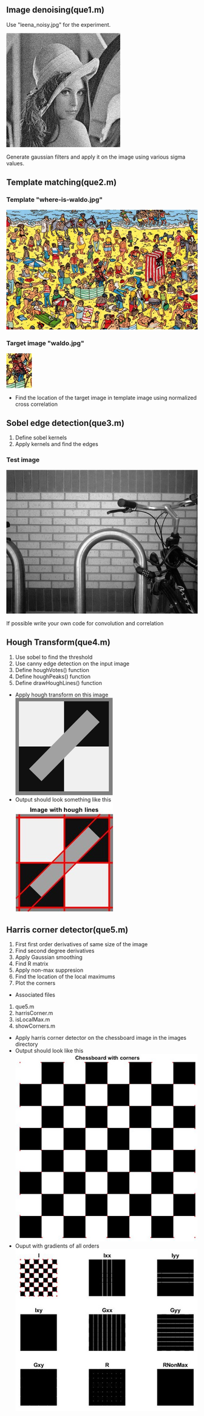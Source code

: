 ## Image denoising(que1.m)
Use "leena_noisy.jpg" for the experiment.

![](images/leena_noisy.jpg)

Generate gaussian filters and apply it on the image using various sigma values.
 
## Template matching(que2.m)
### Template "where-is-waldo.jpg"
![](images/where-is-waldo.jpg)
### Target image "waldo.jpg"
![](images/waldo.jpg)

- Find the location of the target image in template image using normalized cross correlation

## Sobel edge detection(que3.m)
1. Define sobel kernels
2. Apply kernels and find the edges
### Test image
![](images/image1.jpg)

If possible write your own code for convolution and correlation

## Hough Transform(que4.m)
1. Use sobel to find the threshold
2. Use canny edge detection on the input image
3. Define houghVotes() function
4. Define houghPeaks() function
5. Define drawHoughLines() function

- Apply hough transform on this image<br>
![](images/image2.png)
- Output should look something like this<br>
![](results/houghLines.jpg)

## Harris corner detector(que5.m)
1. First first order derivatives of same size of the image
2. Find second degree derivatives
3. Apply Gaussian smoothing
4. Find R matrix
5. Apply non-max suppresion
6. Find the location of the local maximums
7. Plot the corners

- Associated files
1. que5.m
2. harrisCorner.m
3. isLocalMax.m
4. showCorners.m

- Apply harris corner detector on the chessboard image in the images directory
- Output should look like this<br>
![](results/chessBoard.jpg)<br>
- Ouput with gradients of all orders<br>
![](results/harrisCornerAllPlot.jpg)

